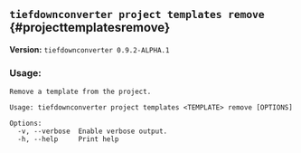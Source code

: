 ## `tiefdownconverter project templates remove` {#projecttemplatesremove}

**Version:** `tiefdownconverter 0.9.2-ALPHA.1`

### Usage:
```
Remove a template from the project.

Usage: tiefdownconverter project templates <TEMPLATE> remove [OPTIONS]

Options:
  -v, --verbose  Enable verbose output.
  -h, --help     Print help
```

